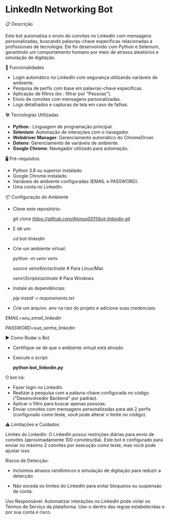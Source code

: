 # LinkedIn Networking Bot

📋 Descrição

Este bot automatiza o envio de convites no LinkedIn com mensagens personalizadas, buscando palavras-chave específicas relacionadas a profissionais de tecnologia. Ele foi desenvolvido com Python e Selenium, garantindo um comportamento humano por meio de atrasos aleatórios e simulação de digitação.


🚀 Funcionalidades
- Login automático no LinkedIn com segurança utilizando variáveis de ambiente.
- Pesquisa de perfis com base em palavras-chave específicas.
- Aplicação de filtros (ex.: filtrar por "Pessoas").
- Envio de convites com mensagens personalizadas.
- Logs detalhados e capturas de tela em caso de falhas.

🛠️ Tecnologias Utilizadas
- **Python** : Linguagem de programação principal.
- **Selenium**: Automação de interações com o navegador.
- **Webdriver Manager**: Gerenciamento automático do ChromeDriver.
- **Dotenv**: Gerenciamento de variáveis de ambiente.
- **Google Chrome**: Navegador utilizado para automação.

🖥️ Pré-requisitos
- Python 3.8 ou superior instalado.
- Google Chrome instalado.
- Variáveis de ambiente configuradas (EMAIL e PASSWORD).
- Uma conta no LinkedIn.

📦 Configuração do Ambiente
- Clone este repositório:

  *git clone https://github.com/Alonso0011/bot-linkedin.git*

- E dê um:

  *cd bot-linkedin*

- Crie um ambiente virtual:

  *python -m venv venv*
  
  *source venv/bin/activate*    # Para Linux/Mac
  
  *venv\Scripts\activate*       # Para Windows
  
- Instale as dependências:

  *pip install -r requirements.txt*

- Crie um arquivo .env na raiz do projeto e adicione suas credenciais:

*EMAIL=seu_email_linkedin*

*PASSWORD=sua_senha_linkedin*

▶️ Como Rodar o Bot

- Certifique-se de que o ambiente virtual está ativado.
- Execute o script:

  **python bot_linkedin.py**
  
O bot irá:

- Fazer login no LinkedIn.
- Realizar a pesquisa com a palavra-chave configurada no código ("Desenvolvedor Backend" por padrão).
- Aplicar o filtro para buscar apenas pessoas.
- Enviar convites com mensagens personalizadas para até 2 perfis (configurado como teste, você pode alterar o limite no código).

⚠️ Limitações e Cuidados

Limites do LinkedIn: O LinkedIn possui restrições diárias para envio de convites (aproximadamente 100 convites/dia). Este bot é configurado para enviar no máximo 2 convites por execução como teste, mas você pode ajustar isso.

Riscos de Detecção:

  - Incluímos atrasos randômicos e simulação de digitação para reduzir a detecção.
  
  - Não exceda os limites do LinkedIn para evitar bloqueios ou suspensão de conta.
  
Uso Responsável: Automatizar interações no LinkedIn pode violar os Termos de Serviço da plataforma. Use-o dentro das regras estabelecidas e por sua conta e risco.
